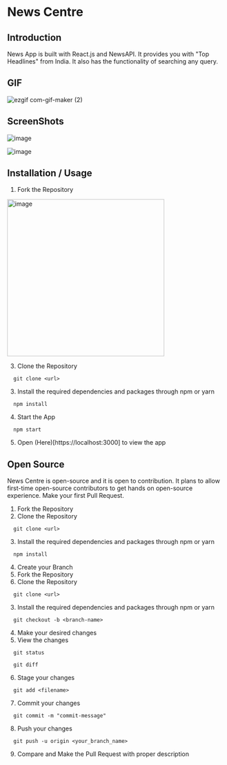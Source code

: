 # News Centre

## Introduction
News App is built with React.js and NewsAPI. It provides you with "Top Headlines" from India. It also has the functionality of searching any query.

## GIF
![ezgif com-gif-maker (2)](https://user-images.githubusercontent.com/83456083/163492049-0cdacbf5-3f68-44d8-bca1-5549f0413290.gif)

## ScreenShots
![image](https://user-images.githubusercontent.com/83456083/163490896-41b0bce6-5dc3-4108-8ed6-4a78400a0bd8.png)


![image](https://user-images.githubusercontent.com/83456083/163490944-af7310b2-ebcd-445a-a97c-30725e80f4dd.png)



## Installation / Usage

1. Fork the Repository  
<img width="364" alt="image" src="https://user-images.githubusercontent.com/83456083/163490814-d48f1e42-c873-46e3-87c7-681f139a1d59.png">

3. Clone the Repository
  ```
    git clone <url>
  ```
3. Install the required dependencies and packages through npm or yarn
  ```
    npm install
  ```
4. Start the App
  ```
    npm start
  ```
5. Open (Here)[https://localhost:3000] to view the app

## Open Source
News Centre is open-source and it is open to contribution. It plans to allow first-time open-source contributors to get hands on open-source experience. 
Make your first Pull Request.

1. Fork the Repository  
2. Clone the Repository
  ```
    git clone <url>
  ```
3. Install the required dependencies and packages through npm or yarn
  ```
    npm install
  ```
4. Create your Branch
1. Fork the Repository  
2. Clone the Repository
  ```
    git clone <url>
  ```
3. Install the required dependencies and packages through npm or yarn
  ```
    git checkout -b <branch-name>
  ```
4. Make your desired changes
5. View the changes
```
  git status
```
```
  git diff
```
6. Stage your changes
```
  git add <filename>
```
7. Commit your changes
```
  git commit -m "commit-message"
```
8. Push your changes
```
  git push -u origin <your_branch_name>
```
9. Compare and Make the Pull Request with proper description 
